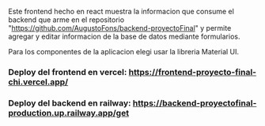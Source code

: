 Este frontend hecho en react muestra la informacion que consume el backend que arme en el repositorio "https://github.com/AugustoFons/backend-proyectoFinal" y permite agregar y editar informacion de la base de datos mediante formularios.


Para los componentes de la aplicacion elegi usar la libreria Material UI.

### Deploy del frontend en vercel: https://frontend-proyecto-final-chi.vercel.app/
### Deploy del backend en railway: https://backend-proyectofinal-production.up.railway.app/get
